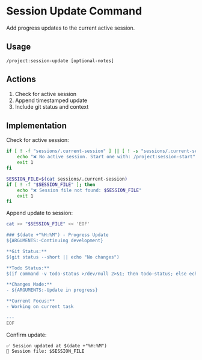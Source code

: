 # Session Update Command

Add progress updates to the current active session.

## Usage
```
/project:session-update [optional-notes]
```

## Actions
1. Check for active session
2. Append timestamped update
3. Include git status and context

## Implementation

Check for active session:
```bash
if [ ! -f "sessions/.current-session" ] || [ ! -s "sessions/.current-session" ]; then
    echo "❌ No active session. Start one with: /project:session-start"
    exit 1
fi

SESSION_FILE=$(cat sessions/.current-session)
if [ ! -f "$SESSION_FILE" ]; then
    echo "❌ Session file not found: $SESSION_FILE"
    exit 1
fi
```

Append update to session:
```bash
cat >> "$SESSION_FILE" << 'EOF'

### $(date +"%H:%M") - Progress Update
${ARGUMENTS:-Continuing development}

**Git Status:**
$(git status --short || echo "No changes")

**Todo Status:**
$(if command -v todo-status >/dev/null 2>&1; then todo-status; else echo "Todo tracking not available"; fi)

**Changes Made:**
- ${ARGUMENTS:-Update in progress}

**Current Focus:**
- Working on current task

---
EOF
```

Confirm update:
```
✅ Session updated at $(date +"%H:%M")
📄 Session file: $SESSION_FILE
```